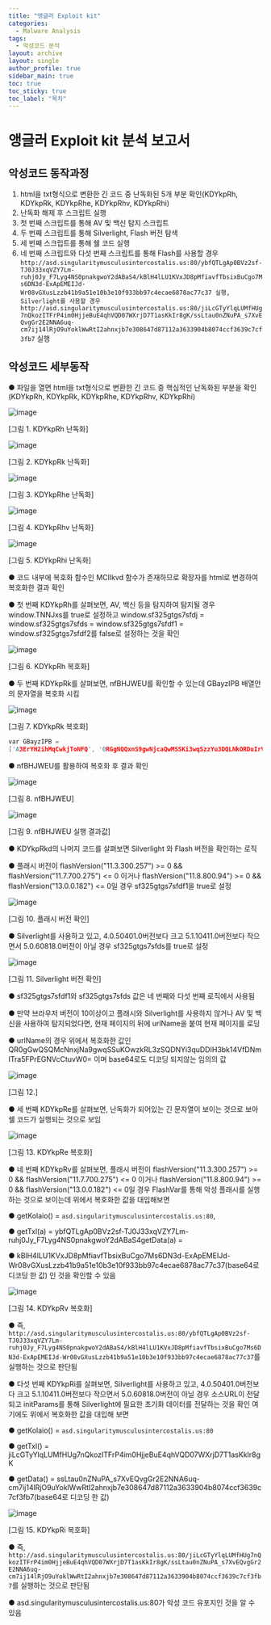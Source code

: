 ```yaml
---
title: "앵글러 Exploit kit"
categories:
  - Malware Analysis
tags:
  - 악성코드 분석
layout: archive
layout: single
author_profile: true
sidebar_main: true
toc: true
toc_sticky: true
toc_label: "목차"
---
```


# 앵글러 Exploit kit 분석 보고서

## 악성코드 동작과정 
1. html을 txt형식으로 변환한 긴 코드 중 난독화된 5개 부분 확인(KDYkpRh, KDYkpRk, KDYkpRhe, KDYkpRhv, KDYkpRhi)
2. 난독화 해제 후 스크립트 실행
3. 첫 번째 스크립트를 통해 AV 및 백신 탐지 스크립트
4. 두 번째 스크립트를 통해 Silverlight, Flash 버전 탐색
5. 세 번째 스크립트를 통해 쉘 코드 실행
6. 네 번째 스크립트와 다섯 번째 스크립트를 통해 Flash를 사용할 경우 `http://asd.singularitymusculusintercostalis.us:80/ybfQTLgAp0BVz2sf-TJ0J33xqVZY7Lm-ruhj0Jy_F7Lyg4NS0pnakgwoY2dABaS4/kBlH4lLU1KVxJD8pMfiavfTbsixBuCgo7Ms6DN3d-ExApEMEIJd-Wr08vGXusLzzb41b9a51e10b3e10f933bb97c4ecae6878ac77c37 실행, Silverlight를 사용할 경우 http://asd.singularitymusculusintercostalis.us:80/jiLcGTyYlqLUMfHUg7nQkozITFrP4im0HjjeBuE4qhVQD07WXrjD7T1asKkIr8gK/ssLtau0nZNuPA_s7XvEQvgGr2E2NNA6uq-cm7ij14lRjO9uYoklWwRtI2ahnxjb7e308647d87112a3633904b8074ccf3639c7cf3fb7` 실행

## 악성코드 세부동작
● 파일을 열면 html을 txt형식으로 변환한 긴 코드 중 핵심적인 난독화된 부분을 확인(KDYkpRh, KDYkpRk, KDYkpRhe, KDYkpRhv, KDYkpRhi)

![image](https://github.com/user-attachments/assets/e5eabdc7-12c9-42e5-8486-29e013c1316b)

[그림 1. KDYkpRh 난독화]

![image](https://github.com/user-attachments/assets/2dfa9e4d-ecd2-4f0c-9596-0ab3b7418f6c)

[그림 2. KDYkpRk 난독화]

![image](https://github.com/user-attachments/assets/1032bb30-e42c-4580-98e9-25c90025f7e5)

[그림 3. KDYkpRhe 난독화]

![image](https://github.com/user-attachments/assets/230e34e9-6790-464f-be94-6ff26012c33d)

[그림 4. KDYkpRhv 난독화]

![image](https://github.com/user-attachments/assets/c5fcd92c-0ce5-43df-a920-fbee5794582a)

[그림 5. KDYkpRhi 난독화]

● 코드 내부에 복호화 함수인 MClIkvd 함수가 존재하므로 확장자를 html로 변경하여 복호화한 결과 확인

● 첫 번째 KDYkpRh를 살펴보면, AV, 백신 등을 탐지하여 탐지될 경우 window.TNNJxs를 true로 설정하고 window.sf325gtgs7sfdj = window.sf325gtgs7sfds = window.sf325gtgs7sfdf1 = window.sf325gtgs7sfdf2를 false로 설정하는 것을 확인

![image](https://github.com/user-attachments/assets/790212c1-97af-4685-96dd-0af54e97d283)

[그림 6. KDYkpRh 복호화]

● 두 번째 KDYkpRk를 살펴보면, nfBHJWEU를 확인할 수 있는데 GBayzIPB 배열안의 문자열을 복호화 시킴

![image](https://github.com/user-attachments/assets/6e73f543-4c6f-42b5-a934-a55987a394d0)

[그림 7. KDYkpRk 복호화]

```C
var GBayzIPB = 
['A3ErYH2ihMqCwkjToNFQ', '0RGgNQQxnS9gwNjcaQwMSSKi3wqSzzYu3DQLNkORDuIrV3qDfbTDamN4IkH1PFE uN5WvV r =0t cGC', '0SVowFaFWVE24qpYcT2GN3V8kVS1ZhmP55ZNUWmDJ3MQ4oc0Xt2ywpl1SSXiV0aEUQZlN4WKttNBSdEXtWR  =W  = W      A ', 'dsscrnatigs.umyauuilsunstellarui:sis.cto 0    8             ', 'fbTJVgy2zATQ0fsB-pL033qy-ZJurYJx_jhm07VLL7gdaNFgkS2yAownY04pSa    B    4        ', 'J0SQxRa1Ssks44ZUSTDF1EaViFc2c2nmD4lRQZWl82TFzMZCZ2E3wF14eRXE1UShypRDMk1F12hdRLUVx0eE5IcTY0T6wxUIZMmWNjMMzBYmYm2l05IMNOTTNWZMhYZzY4zh%3chYNTz D    3             ', 'dsscrnatigs.umyauuilsunstellarui:sis.cto 0    8             ', 'LiGnUyjfMY7cQUHLglTqzoTE0rkjHPuI4ejmB4FiVhDkD7qT7WKQIa1jsX0rg8    r    K        ', 'N3d9aFcnT1VMzQV5QMGGh1R5yFNkM2k2ByUdTZV0VnLpqNNTMtmxPsRlUNW2VXbhStOEdsWZuykdYV23pGNc2UeDNzDixkdgOM2DJTMcwYMGNzDh04IkMMzzN2MI3YY2Yzmm%zYMZOzW D    3             '];
```

● nfBHJWEU를 활용하여 복호화 후 결과 확인

![image](https://github.com/user-attachments/assets/3edde67a-6ebe-49c0-b3a1-f7a86932ba3f)

[그림 8. nfBHJWEU]

![image](https://github.com/user-attachments/assets/11d9fabc-d369-4b19-a0c6-7994c1851c66)

[그림 9. nfBHJWEU 실행 결과값]

● KDYkpRkd의 나머지 코드를 살펴보면 Silverlight 와 Flash 버전을 확인하는 로직

● 플래시 버전이 flashVersion("11.3.300.257") >= 0 && flashVersion("11.7.700.275") <= 0 이거나 flashVersion("11.8.800.94") >= 0 && flashVersion("13.0.0.182") <= 0일 경우 sf325gtgs7sfdf1을 true로 설정

![image](https://github.com/user-attachments/assets/00d6d043-1f77-468c-9792-7253d8433537)

[그림 10. 플래시 버전 확인]

● Silverlight를 사용하고 있고, 4.0.50401.0버전보다 크고 5.1.10411.0버전보다 작으면서 5.0.60818.0버전이 아닐 경우 sf325gtgs7sfds를 true로 설정

![image](https://github.com/user-attachments/assets/8173189e-5d11-4e17-9919-984177467ae4)

[그림 11. Silverlight 버전 확인]

● sf325gtgs7sfdf1와 sf325gtgs7sfds 값은 네 번째와 다섯 번째 로직에서 사용됨

● 만약 브라우저 버전이 10이상이고 플래시와 Silverlight를 사용하지 않거나 AV 및 백신을 사용하여 탐지되었다면, 현재 페이지의 뒤에 urlName을 붙여 현재 페이지를 로딩

● urlName의 경우 위에서 복호화한 값인 QR0gGwQSQMcNnxjNa9gwqSSuKOwzkRL3zSQDNYi3quDDIH3bk14VfDNmITra5FPrEGNVcCtuvW0= 이며 base64로도 디코딩 되지않는 임의의 값

![image](https://github.com/user-attachments/assets/60ba36d5-5e75-47bb-ac2f-d275a484b122)

[그림 12.]

● 세 번째 KDYkpRe를 살펴보면, 난독화가 되어있는 긴 문자열이 보이는 것으로 보아 쉘 코드가 실행되는 것으로 보임

![image](https://github.com/user-attachments/assets/6195b771-e3c6-4cd3-a813-07092e0de483)

[그림 13. KDYkpRe 복호화]

● 네 번째 KDYkpRv를 살펴보면, 플래시 버전이 flashVersion("11.3.300.257") >= 0 && flashVersion("11.7.700.275") <= 0 이거나 flashVersion("11.8.800.94") >= 0 && flashVersion("13.0.0.182") <= 0일 경우 FlashVar를 통해 악성 플래시를 실행하는 것으로 보이는데 위에서 복호화한 값을 대입해보면

● getKolaio() = `asd.singularitymusculusintercostalis.us:80`, 

● getTxl(a) = ybfQTLgAp0BVz2sf-TJ0J33xqVZY7Lm-ruhj0Jy_F7Lyg4NS0pnakgwoY2dABaS4getData(a) = 

● kBlH4lLU1KVxJD8pMfiavfTbsixBuCgo7Ms6DN3d-ExApEMEIJd-Wr08vGXusLzzb41b9a51e10b3e10f933bb97c4ecae6878ac77c37(base64로 디코딩 한 값) 인 것을 확인할 수 있음

![image](https://github.com/user-attachments/assets/009e7f2e-80f0-4a64-9c99-c2914bdd4edf)

[그림 14. KDYkpRv 복호화]

● 즉, `http://asd.singularitymusculusintercostalis.us:80/ybfQTLgAp0BVz2sf-TJ0J33xqVZY7Lm-ruhj0Jy_F7Lyg4NS0pnakgwoY2dABaS4/kBlH4lLU1KVxJD8pMfiavfTbsixBuCgo7Ms6DN3d-ExApEMEIJd-Wr08vGXusLzzb41b9a51e10b3e10f933bb97c4ecae6878ac77c37`를 실행하는 것으로 판단됨

● 다섯 번째 KDYkpRi를 살펴보면, Silverlight를 사용하고 있고, 4.0.50401.0버전보다 크고 5.1.10411.0버전보다 작으면서 5.0.60818.0버전이 아닐 경우 소스URL이 전달되고 initParams를 통해 Silverlight에 필요한 초기화 데이터를 전달하는 것을 확인 여기에도 위에서 복호화한 값을 대입해 보면

● getKolaio() = `asd.singularitymusculusintercostalis.us:80`

● getTxl() = jiLcGTyYlqLUMfHUg7nQkozITFrP4im0HjjeBuE4qhVQD07WXrjD7T1asKkIr8gK

● getData() = ssLtau0nZNuPA_s7XvEQvgGr2E2NNA6uq-cm7ij14lRjO9uYoklWwRtI2ahnxjb7e308647d87112a3633904b8074ccf3639c7cf3fb7(base64로 디코딩 한 값)

![image](https://github.com/user-attachments/assets/324a3a02-0cc8-400a-815e-cd35acd356ce)

[그림 15. KDYkpRi 복호화]

● 즉, `http://asd.singularitymusculusintercostalis.us:80/jiLcGTyYlqLUMfHUg7nQkozITFrP4im0HjjeBuE4qhVQD07WXrjD7T1asKkIr8gK/ssLtau0nZNuPA_s7XvEQvgGr2E2NNA6uq-cm7ij14lRjO9uYoklWwRtI2ahnxjb7e308647d87112a3633904b8074ccf3639c7cf3fb7`를 실행하는 것으로 판단됨

● asd.singularitymusculusintercostalis.us:80가 악성 코드 유포지인 것을 알 수 있음

